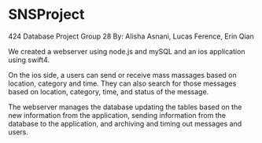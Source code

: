# SNSProject
424 Database Project Group 28
By: Alisha Asnani, Lucas Ference, Erin Qian


We created a webserver using node.js and mySQL and an ios application using swift4.

On the ios side, a users can send or receive mass massages based on location, category and time.
They can also search for those messages based on location, category, time, and status of the message.

The webserver manages the database updating the tables based on the new information from the application, 
sending information from the database to the application, and archiving and timing out messages and users. 